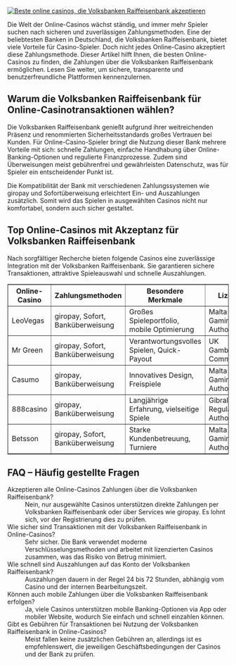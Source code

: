 [![Beste online casinos, die Volksbanken Raiffeisenbank akzeptieren](https://123-caf.pages.dev/gitsignup.png)](https://vrmoo.ru/Bt82HjjY)

<p>Die Welt der Online-Casinos wächst ständig, und immer mehr Spieler suchen nach sicheren und zuverlässigen Zahlungsmethoden. Eine der beliebtesten Banken in Deutschland, die Volksbanken Raiffeisenbank, bietet viele Vorteile für Casino-Spieler. Doch nicht jedes Online-Casino akzeptiert diese Zahlungsmethode. Dieser Artikel hilft Ihnen, die besten Online-Casinos zu finden, die Zahlungen über die Volksbanken Raiffeisenbank ermöglichen. Lesen Sie weiter, um sichere, transparente und benutzerfreundliche Plattformen kennenzulernen.</p>  <h2>Warum die Volksbanken Raiffeisenbank für Online-Casinotransaktionen wählen?</h2> <p>Die Volksbanken Raiffeisenbank genießt aufgrund ihrer weitreichenden Präsenz und renommierten Sicherheitsstandards großes Vertrauen bei Kunden. Für Online-Casino-Spieler bringt die Nutzung dieser Bank mehrere Vorteile mit sich: schnelle Zahlungen, einfache Handhabung über Online-Banking-Optionen und regulierte Finanzprozesse. Zudem sind Überweisungen meist gebührenfrei und gewährleisten Datenschutz, was für Spieler ein entscheidender Punkt ist.</p> <p>Die Kompatibilität der Bank mit verschiedenen Zahlungssystemen wie giropay und Sofortüberweisung erleichtert Ein- und Auszahlungen zusätzlich. Somit wird das Spielen in ausgewählten Casinos nicht nur komfortabel, sondern auch sicher gestaltet.</p>  <h2>Top Online-Casinos mit Akzeptanz für Volksbanken Raiffeisenbank</h2> <p>Nach sorgfältiger Recherche bieten folgende Casinos eine zuverlässige Integration mit der Volksbanken Raiffeisenbank. Sie garantieren sichere Transaktionen, attraktive Spieleauswahl und schnelle Auszahlungen.</p> <table border="1" cellpadding="6" cellspacing="0" style="border-collapse: collapse; width: 100%;"> <thead> <tr> <th>Online-Casino</th> <th>Zahlungsmethoden</th> <th>Besondere Merkmale</th> <th>Lizenz</th> </tr> </thead> <tbody> <tr> <td>LeoVegas</td> <td>giropay, Sofort, Banküberweisung</td> <td>Großes Spieleportfolio, mobile Optimierung</td> <td>Malta Gaming Authority</td> </tr> <tr> <td>Mr Green</td> <td>giropay, Sofort, Banküberweisung</td> <td>Verantwortungsvolles Spielen, Quick-Payout</td> <td>UK Gambling Commission</td> </tr> <tr> <td>Casumo</td> <td>giropay, Banküberweisung</td> <td>Innovatives Design, Freispiele</td> <td>Malta Gaming Authority</td> </tr> <tr> <td>888casino</td> <td>giropay, Banküberweisung</td> <td>Langjährige Erfahrung, vielseitige Spiele</td> <td>Gibraltar Regulatory Authority</td> </tr> <tr> <td>Betsson</td> <td>giropay, Sofort, Banküberweisung</td> <td>Starke Kundenbetreuung, Turniere</td> <td>Malta Gaming Authority</td> </tr> </tbody> </table>  <h2>FAQ – Häufig gestellte Fragen</h2> <dl>   <dt>Akzeptieren alle Online-Casinos Zahlungen über die Volksbanken Raiffeisenbank?</dt>   <dd>Nein, nur ausgewählte Casinos unterstützen direkte Zahlungen per Volksbanken Raiffeisenbank oder über Services wie giropay. Es lohnt sich, vor der Registrierung dies zu prüfen.</dd>      <dt>Wie sicher sind Transaktionen mit der Volksbanken Raiffeisenbank in Online-Casinos?</dt>   <dd>Sehr sicher. Die Bank verwendet moderne Verschlüsselungsmethoden und arbeitet mit lizenzierten Casinos zusammen, was das Risiko von Betrug minimiert.</dd>      <dt>Wie schnell sind Auszahlungen auf das Konto der Volksbanken Raiffeisenbank?</dt>   <dd>Auszahlungen dauern in der Regel 24 bis 72 Stunden, abhängig vom Casino und der internen Bearbeitungszeit.</dd>      <dt>Können auch mobile Zahlungen über die Volksbanken Raiffeisenbank erfolgen?</dt>   <dd>Ja, viele Casinos unterstützen mobile Banking-Optionen via App oder mobiler Website, wodurch Sie einfach und schnell einzahlen können.</dd>      <dt>Gibt es Gebühren für Transaktionen bei Nutzung der Volksbanken Raiffeisenbank in Online-Casinos?</dt>   <dd>Meist fallen keine zusätzlichen Gebühren an, allerdings ist es empfehlenswert, die jeweiligen Geschäftsbedingungen der Casinos und der Bank zu prüfen.</dd> </dl>